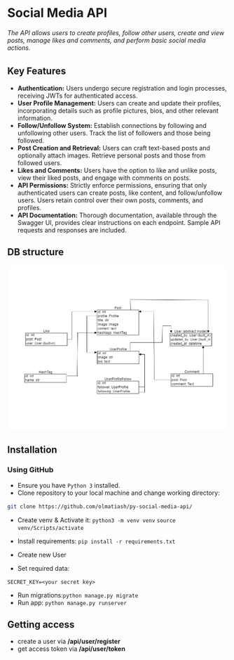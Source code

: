# Social Media API

###### The API allows users to create profiles, follow other users, create and view posts, manage likes and comments, and perform basic social media actions.

## Key Features

* **Authentication:** Users undergo secure registration and login processes, receiving JWTs for authenticated access.
* **User Profile Management:** Users can create and update their profiles, incorporating details such as profile pictures, bios, and other relevant information.
* **Follow/Unfollow System:** Establish connections by following and unfollowing other users. Track the list of followers and those being followed.
* **Post Creation and Retrieval:** Users can craft text-based posts and optionally attach images. Retrieve personal posts and those from followed users.
* **Likes and Comments:** Users have the option to like and unlike posts, view their liked posts, and engage with comments on posts.
* **API Permissions:** Strictly enforce permissions, ensuring that only authenticated users can create posts, like content, and follow/unfollow users. Users retain control over their own posts, comments, and profiles.
* **API Documentation:** Thorough documentation, available through the Swagger UI, provides clear instructions on each endpoint. Sample API requests and responses are included.
## DB structure 

![DB structure](social_media_api.png)

## Installation
### Using GitHub

- Ensure you have `Python 3` installed.
- Clone repository to your local machine and change working directory:

```bash
git clone https://github.com/olmatiash/py-social-media-api/
```
- Create venv & Activate it:
`python3 -m venv venv`
`source venv/Scripts/activate`

- Install requirements:
`pip install -r requirements.txt`

- Create new User
- Set required data:
```
SECRET_KEY=<your secret key>
```
- Run migrations:`python manage.py migrate`
- Run app: `python manage.py runserver`

## Getting access
- create a user via **/api/user/register**
- get access token via **/api/user/token**